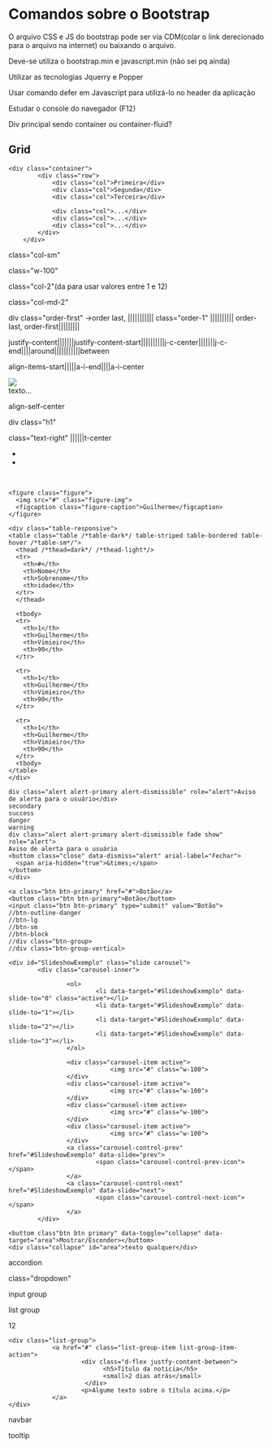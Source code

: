 # Comandos sobre o Bootstrap

O arquivo CSS e JS do bootstrap pode ser via CDM(colar o link derecionado para o arquivo na internet) ou baixando o arquivo.

Deve-se utiliza o bootstrap.min e javascript.min (não sei pq ainda)

Utilizar as tecnologias Jquerry e Popper

Usar comando defer em Javascript para utilizá-lo no header da aplicação

Estudar o console do navegador (F12)

Div principal sendo container ou container-fluid?

## Grid

```
<div class="container">
        <div class="row">
            <div class="col">Primeira</div>
            <div class="col">Segunda</div>
            <div class="col">Terceira</div>

            <div class="col">...</div>
            <div class="col">...</div>
            <div class="col">...</div>
        </div>
    </div>
```    
    
class="col-sm"

class="w-100"

class="col-2"(da para usar valores entre 1 e 12)

class="col-md-2"

div class="order-first"    ->order last, ||||||||||| class="order-1"  |||||||||| order-last, order-first|||||||||

justify-content|||||||justify-content-start||||||||||j-c-center|||||||j-c-end||||around|||||||||||between 

align-items-start|||||a-i-end||||a-i-center

<div class="media"><img src="#" class="mr-3 avatar"> <br> <div class="media-body"> texto...</div>

<ul class="list-unstyled"></ul>

align-self-center

div class="h1"

<small class="text-muted"></small>

<span class="mark"> </span>

class="text-right" ||||||t-center

<ul class="list-inline"> <li class="list-inline-item"></li><li class="list-inline-item"></li> </ul>

<img src="" class="img-fluid">

<img src="" class="img-thumbnail">

<img src="" class="rounded">

<img src="" class="float-right">

```
<figure class="figure">
  <img src="#" class="figure-img">
  <figcaption class="figure-caption">Guilherme</figcaption>
</figure>
```

```
<div class="table-responsive">
<table class="table /*table-dark*/ table-striped table-bordered table-hover /*table-sm*/">
  <thead /*thead=dark*/ /*thead-light*/>
  <tr>
    <th>#</th>
    <th>Nome</th>
    <th>Sobrenome</th>
    <th>idade</th>
  </tr>
  </thead>
  
  <tbody>
  <tr>
    <th>1</th>
    <th>Guilherme</th>
    <th>Vimieiro</th>
    <th>90</th>
  </tr>
  
  <tr>
    <th>1</th>
    <th>Guilherme</th>
    <th>Vimieiro</th>
    <th>90</th>
  </tr>
  
  <tr>
    <th>1</th>
    <th>Guilherme</th>
    <th>Vimieiro</th>
    <th>90</th>
  </tr>
  <tbody>
</table>
</div>
```

```
div class="alert alert-primary alert-dismissible" role="alert">Aviso de alerta para o usuário</div>
secondary
success
danger
warning
div class="alert alert-primary alert-dismissible fade show" role="alert">
Aviso de alerta para o usuário
<buttom class="close" data-dismiss="alert" arial-label="Fechar">
  <span aria-hidden="true">&times;</span>
</buttom>
</div>
```

```
<a class="btn btn-primary" href="#">Botão</a>
<buttom class="btn btn-primary">Botão</buttom>
<input class="btn btn-primary" type="submit" value="Botão">
//btn-outline-danger
//btn-lg
//btn-sm
//btn-block
//div class="btn-group>
//div class="btn-group-vertical>
```

```
<div id="SlideshowExemplo" class="slide carousel">
        <div class="carousel-inner">
                
                <ol>
                        <li data-target="#SlideshowExemplo" data-slide-to="0" class="active"></li>
                        <li data-target="#SlideshowExemplo" data-slide-to="1"></li>
                        <li data-target="#SlideshowExemplo" data-slide-to="2"></li>
                        <li data-target="#SlideshowExemplo" data-slide-to="3"></li>
                </ol>
                
                <div class="carousel-item active">
                            <img src="#" class="w-100">
                </div>
                <div class="carousel-item active">
                            <img src="#" class="w-100">
                </div>
                <div class="carousel-item active>
                            <img src="#" class="w-100">
                </div>
                <div class="carousel-item active">
                            <img src="#" class="w-100">
                </div>
                <a class="carousel-control-prev" href="#SlideshowExemplo" data-slide="prev">
                        <span class="carousel-control-prev-icon"></span>
                </a>
                <a class="carousel-control-next" href="#SlideshowExemplo" data-slide="next">
                        <span class="carousel-control-next-icon"></span>
                </a>
        </div>                
```


```
<buttom class"btn btn primary" data-toggle="collapse" data-target="area">Mostrar/Esconder></buttom>        
<div class="collapse" id="area">texto qualquer</div>
```
                                      
accordion
                                      
class="dropdown"
                
input group
                
list group
                
<span class="badge badge-primary badge-pill">12</span>

```
<div class="list-group">
            <a href="#" class="list-group-item list-group-item-action">
                    <div class="d-flex justfy-content-between">
                          <h5>Título da notícia</h5>
                          <small>2 dias atrás</small>
                     </div>
                    <p>Algume texto sobre o título acima.</p>
            </a>
</div>
```
navbar
        
tooltip

